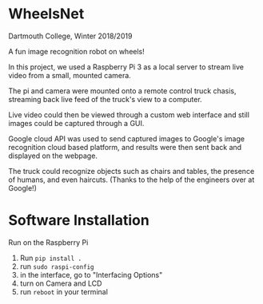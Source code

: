 # WheelsNet

Dartmouth College, Winter 2018/2019 

A fun image recognition robot on wheels! 

In this project, we used a Raspberry Pi 3 as a local server to stream live video from a small, mounted camera. <br>

The pi and camera were mounted onto a remote control truck chasis, streaming back live feed of the truck's view to a computer. <br>

Live video could then be viewed through a custom web interface and still images could be captured through a GUI. <br>

Google cloud API was used to send captured images to Google's image recognition cloud based platform, and results were then sent back and displayed on the webpage. <br>

The truck could recognize objects such as chairs and tables, the presence of humans, and even haircuts. (Thanks to the help of the engineers over at Google!) 

# Software Installation
Run on the Raspberry Pi

1. Run `pip install .`
2. run `sudo raspi-config`
3. in the interface, go to "Interfacing Options"
4. turn on Camera and LCD
5. run `reboot` in your terminal
